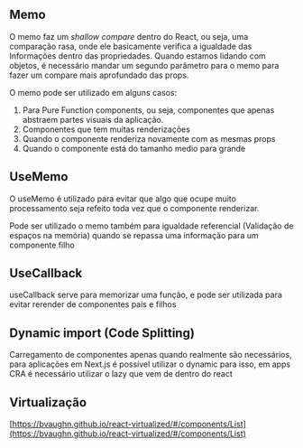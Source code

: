 ## Memo

O memo faz um *shallow compare* dentro do React, ou seja, uma comparação rasa, onde ele basicamente verifica a igualdade das Informações dentro das propriedades. Quando estamos lidando com objetos, é necessário mandar um segundo parâmetro para o memo para fazer um compare mais aprofundado das props. 

O memo pode ser utilizado em alguns casos:

1. Para Pure Function components, ou seja, componentes que apenas abstraem partes visuais da aplicação.
2. Componentes que tem muitas renderizações 
3. Quando o componente renderiza novamente com as mesmas props
4. Quando o componente está do tamanho medio para grande

## UseMemo

O useMemo é utilizado para evitar que algo que ocupe muito processamento seja refeito toda vez que o componente renderizar.

Pode ser utilizado o memo também para igualdade referencial (Validação de espaços na memória) quando se repassa uma informação para um componente filho

## UseCallback

useCallback serve para memorizar uma função, e pode ser utilizada para evitar rerender de componentes pais e filhos

## Dynamic import (Code Splitting)

Carregamento de componentes apenas quando realmente são necessários, para aplicações em Next.js é possível utilizar o dynamic para isso, em apps CRA é necessário utilizar o lazy que vem de dentro do react 

## Virtualização

[https://bvaughn.github.io/react-virtualized/#/components/List](https://bvaughn.github.io/react-virtualized/#/components/List)
